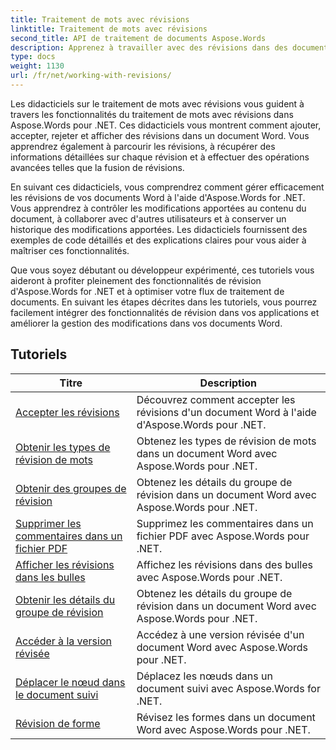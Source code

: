 ```yaml
---
title: Traitement de mots avec révisions
linktitle: Traitement de mots avec révisions
second_title: API de traitement de documents Aspose.Words
description: Apprenez à travailler avec des révisions dans des documents Word à l'aide d'Aspose.Words pour .NET. Tutoriels étape par étape avec un exemple de code pour gérer et afficher les révisions.
type: docs
weight: 1130
url: /fr/net/working-with-revisions/
---
```

Les didacticiels sur le traitement de mots avec révisions vous guident à travers les fonctionnalités du traitement de mots avec révisions dans Aspose.Words pour .NET. Ces didacticiels vous montrent comment ajouter, accepter, rejeter et afficher des révisions dans un document Word. Vous apprendrez également à parcourir les révisions, à récupérer des informations détaillées sur chaque révision et à effectuer des opérations avancées telles que la fusion de révisions.

En suivant ces didacticiels, vous comprendrez comment gérer efficacement les révisions de vos documents Word à l'aide d'Aspose.Words for .NET. Vous apprendrez à contrôler les modifications apportées au contenu du document, à collaborer avec d'autres utilisateurs et à conserver un historique des modifications apportées. Les didacticiels fournissent des exemples de code détaillés et des explications claires pour vous aider à maîtriser ces fonctionnalités.

Que vous soyez débutant ou développeur expérimenté, ces tutoriels vous aideront à profiter pleinement des fonctionnalités de révision d'Aspose.Words for .NET et à optimiser votre flux de traitement de documents. En suivant les étapes décrites dans les tutoriels, vous pourrez facilement intégrer des fonctionnalités de révision dans vos applications et améliorer la gestion des modifications dans vos documents Word.

 ## Tutoriels
| Titre | Description |
| --- | --- |
| [Accepter les révisions](./accept-revisions/) | Découvrez comment accepter les révisions d'un document Word à l'aide d'Aspose.Words pour .NET. |
| [Obtenir les types de révision de mots](./get-revision-types/) | Obtenez les types de révision de mots dans un document Word avec Aspose.Words pour .NET. |
| [Obtenir des groupes de révision](./get-revision-groups/) | Obtenez les détails du groupe de révision dans un document Word avec Aspose.Words pour .NET. |
| [Supprimer les commentaires dans un fichier PDF](./remove-comments-in-pdf/) | Supprimez les commentaires dans un fichier PDF avec Aspose.Words pour .NET. |
| [Afficher les révisions dans les bulles](./show-revisions-in-balloons/) | Affichez les révisions dans des bulles avec Aspose.Words pour .NET. |
| [Obtenir les détails du groupe de révision](./get-revision-group-details/) | Obtenez les détails du groupe de révision dans un document Word avec Aspose.Words pour .NET. |
| [Accéder à la version révisée](./access-revised-version/) | Accédez à une version révisée d'un document Word avec Aspose.Words pour .NET. |
| [Déplacer le nœud dans le document suivi](./move-node-in-tracked-document/) | Déplacez les nœuds dans un document suivi avec Aspose.Words for .NET. |
| [Révision de forme](./shape-revision/) | Révisez les formes dans un document Word avec Aspose.Words pour .NET. |